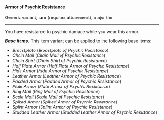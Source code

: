 #### Armor of Psychic Resistance

Generic variant, rare (requires attunement), major tier

---

You have resistance to psychic damage while you wear this armor.

***Base items.*** This item variant can be applied to the following base items:

- *Breastplate* (*Breastplate of Psychic Resistance*)
- *Chain Mail* (*Chain Mail of Psychic Resistance*)
- *Chain Shirt* (*Chain Shirt of Psychic Resistance*)
- *Half Plate Armor* (*Half Plate Armor of Psychic Resistance*)
- *Hide Armor* (*Hide Armor of Psychic Resistance*)
- *Leather Armor* (*Leather Armor of Psychic Resistance*)
- *Padded Armor* (*Padded Armor of Psychic Resistance*)
- *Plate Armor* (*Plate Armor of Psychic Resistance*)
- *Ring Mail* (*Ring Mail of Psychic Resistance*)
- *Scale Mail* (*Scale Mail of Psychic Resistance*)
- *Spiked Armor* (*Spiked Armor of Psychic Resistance*)
- *Splint Armor* (*Splint Armor of Psychic Resistance*)
- *Studded Leather Armor* (*Studded Leather Armor of Psychic Resistance*)